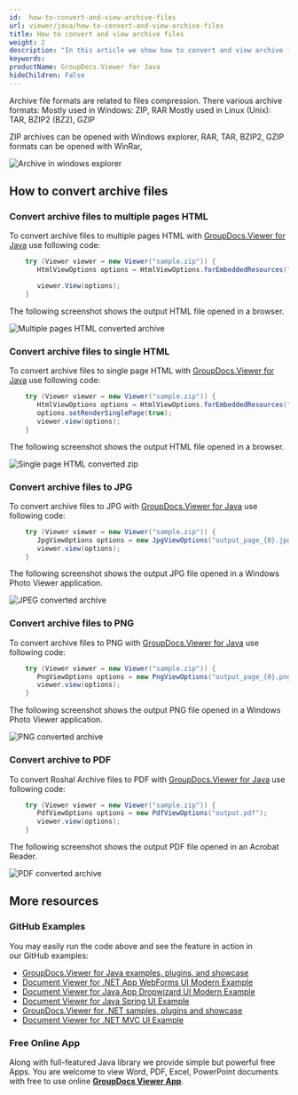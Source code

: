 ```yaml
---
id:  how-to-convert-and-view-archive-files
url: viewer/java/how-to-convert-and-view-archive-files
title: How to convert and view archive files
weight: 2
description: "In this article we show how to convert and view archive files with GroupDocs.Viewer within your Java applications."
keywords: 
productName: GroupDocs.Viewer for Java
hideChildren: False
---
```

Archive file formats are related to files compression. There various archive formats:
Mostly used in Windows: ZIP, RAR
Mostly used in Linux (Unix): TAR, BZIP2 (BZ2), GZIP

ZIP archives can be opened with Windows explorer,
RAR, TAR, BZIP2, GZIP formats can be opened with WinRar,

![Archive in windows explorer](viewer/java/images/how-to-convert-and-view-archive-files/zip-in-explorer.png)

## How to convert archive files

### Convert archive files to multiple pages HTML

To convert archive files to multiple pages HTML with [GroupDocs.Viewer for Java](https://products.groupdocs.com/viewer/java) use following code:

```java
    try (Viewer viewer = new Viewer("sample.zip")) {
       HtmlViewOptions options = HtmlViewOptions.forEmbeddedResources("output_page_{0}.html");

       viewer.View(options);
    }
```

The following screenshot shows the output HTML file opened in a browser.

![Multiple pages HTML converted archive](viewer/java/images/how-to-convert-and-view-archive-files/zip-to-multiple-html.png)

### Convert archive files to single HTML

To convert archive files to single page HTML with [GroupDocs.Viewer for Java](https://products.groupdocs.com/viewer/java) use following code:

```java
    try (Viewer viewer = new Viewer("sample.zip")) {
       HtmlViewOptions options = HtmlViewOptions.forEmbeddedResources("output.html");
       options.setRenderSinglePage(true);
       viewer.view(options);
    }
```

The following screenshot shows the output HTML file opened in a browser.

![Single page HTML converted zip](viewer/java/images/how-to-convert-and-view-archive-files/zip-to-single-html.png)

### Convert archive files to JPG

To convert archive files to JPG with [GroupDocs.Viewer for Java](https://products.groupdocs.com/viewer/java) use following code:

```java
    try (Viewer viewer = new Viewer("sample.zip")) {
       JpgViewOptions options = new JpgViewOptions("output_page_{0}.jpg");
       viewer.view(options);
    }
```

The following screenshot shows the output JPG file opened in a Windows Photo Viewer application.

![JPEG converted archive](viewer/java/images/how-to-convert-and-view-archive-files/zip-in-jpg.png)

### Convert archive files to PNG

To convert archive files to PNG with [GroupDocs.Viewer for Java](https://products.groupdocs.com/viewer/java) use following code:

```java
    try (Viewer viewer = new Viewer("sample.zip")) {
       PngViewOptions options = new PngViewOptions("output_page_{0}.png");
       viewer.view(options);
    }
```

The following screenshot shows the output PNG file opened in a Windows Photo Viewer application.

![PNG converted archive](viewer/java/images/how-to-convert-and-view-archive-files/zip-in-png.png)

### Convert archive to PDF

To convert Roshal Archive files to PDF with [GroupDocs.Viewer for Java](https://products.groupdocs.com/viewer/java) use following code:

```java
    try (Viewer viewer = new Viewer("sample.zip")) {
       PdfViewOptions options = new PdfViewOptions("output.pdf");
       viewer.view(options);
    }
```

The following screenshot shows the output PDF file opened in an Acrobat Reader.

![PDF converted archive](viewer/java/images/how-to-convert-and-view-archive-files/zip-in-pdf.png)

## More resources
### GitHub Examples
You may easily run the code above and see the feature in action in our GitHub examples:
*   [GroupDocs.Viewer for Java examples, plugins, and showcase](https://github.com/groupdocs-viewer/GroupDocs.Viewer-for-Java)
*   [Document Viewer for .NET App WebForms UI Modern Example](https://github.com/groupdocs-viewer/GroupDocs.Viewer-for-.NET-WebForms)    
*   [Document Viewer for Java App Dropwizard UI Modern Example](https://github.com/groupdocs-viewer/GroupDocs.Viewer-for-Java-Dropwizard)    
*   [Document Viewer for Java Spring UI Example](https://github.com/groupdocs-viewer/GroupDocs.Viewer-for-Java-Spring)
*   [GroupDocs.Viewer for .NET samples, plugins and showcase](https://github.com/groupdocs-viewer/GroupDocs.Viewer-for-.NET)
*   [Document Viewer for .NET MVC UI Example](https://github.com/groupdocs-viewer/GroupDocs.Viewer-for-Java-MVC)     

### Free Online App
Along with full-featured Java library we provide simple but powerful free Apps.
You are welcome to view Word, PDF, Excel, PowerPoint documents with free to use online **[GroupDocs Viewer App](https://products.groupdocs.app/viewer)**.